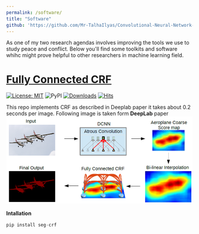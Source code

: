 ```yaml
---
permalink: /software/
title: "Software"
github: 'https://github.com/Mr-TalhaIlyas/Convolutional-Neural-Network-form-Scratch-on-MNIST-Dataset'
---
```


As one of my two research agendas involves improving the tools we use to study peace and conflict. Below you'll find some toolkits and software whihc might prove helpful to other researchers in machine learning field.

# [Fully Connected CRF](https://github.com/Mr-TalhaIlyas/Conditional-Random-Fields-CRF)
[![License: MIT](https://img.shields.io/badge/License-MIT-yellow.svg)](https://opensource.org/licenses/MIT) ![PyPI](https://img.shields.io/pypi/v/a) [![Downloads](https://pepy.tech/badge/seg-crf)](https://pepy.tech/project/seg-crf) [![Hits](https://hits.seeyoufarm.com/api/count/incr/badge.svg?url=https%3A%2F%2Fgithub.com%2FMr-TalhaIlyas%2FConditional-Random-Fields-CRF&count_bg=%2379C83D&title_bg=%23555555&icon=&icon_color=%23E7E7E7&title=hits&edge_flat=false)](https://hits.seeyoufarm.com)

This repo implements CRF as described in Deeplab paper it takes about 0.2 seconds per image. Following image is taken form **DeepLab** paper
![](https://github.com/Mr-TalhaIlyas/Conditional-Random-Fields-CRF/raw/master/screens/img1.png)

**Intallation**

```python
pip install seg-crf
```
